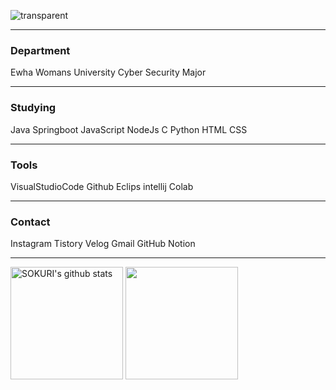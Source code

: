 <a id="Yelin's Hub">

![transparent](https://capsule-render.vercel.app/api?type=transparent&fontColor=4169E1&text=Yelin's%20Hub&height=150&fontSize=60&desc=welcome&descAlignY=75&descAlign=60)

---

### Department
Ewha Womans University
Cyber Security Major

---

### Studying
Java Springboot JavaScript NodeJs C Python HTML CSS

---

### Tools
VisualStudioCode Github Eclips intellij Colab

---

### Contact
Instagram Tistory Velog Gmail GitHub Notion

---


<a href="https://github.com/yelin1197"><img align="center" style="height:180px" src="https://github-readme-stats.vercel.app/api?username=yelin1197&show_icons=true&include_all_commits=true&hide_border=true&bg_color=30,7F7FD5,86A8E7,91eae4&title_color=fff&text_color=fff" alt="SOKURI's github stats" /></a>
<a href="https://github.com/yelin1197"><img align="center" style="height:180px" src="https://github-readme-stats.vercel.app/api/top-langs/?username=yelin1197&layout=compact&hide_border=true&bg_color=30,91eae4,86A8E7&title_color=fff&text_color=fff" /></a> 
